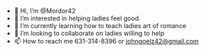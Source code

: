 - 👋 Hi, I’m @Mordor42
- 👀 I’m interested in helping ladies feel good.
- 🌱 I’m currently learning how to teach ladies art of romance 
- 💞️ I’m looking to collaborate on ladies willing to help 
- 📫 How to reach me 631-314-8396 or johngoelz42@gmail.com

<!---
Mordor42/Mordor42 is a ✨ special ✨ repository because its `README.md` (this file) appears on your GitHub profile.
You can click the Preview link to take a look at your changes.
--->
